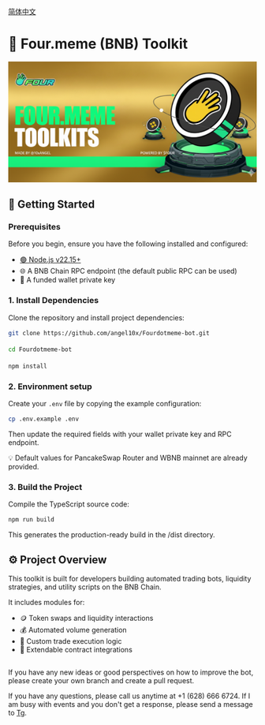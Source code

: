 [简体中文](./Readme.cn.md)

# 🧰 Four.meme (BNB) Toolkit

![](./banner.png)

## 🚀 Getting Started

### Prerequisites
Before you begin, ensure you have the following installed and configured:
- [🟢 Node.js v22.15+](https://nodejs.org/en/download)
- 🌐 A BNB Chain RPC endpoint (the default public RPC can be used)
- 🔑 A funded wallet private key

### 1. Install Dependencies
Clone the repository and install project dependencies:
```bash
git clone https://github.com/angel10x/Fourdotmeme-bot.git

cd Fourdotmeme-bot

npm install
```

### 2. Environment setup
Create your `.env` file by copying the example configuration:
```bash
cp .env.example .env
```
Then update the required fields with your wallet private key and RPC endpoint.

  💡 Default values for PancakeSwap Router and WBNB mainnet are already provided.

### 3. Build the Project
Compile the TypeScript source code:
```bash
npm run build
```
This generates the production-ready build in the /dist directory.

## ⚙️ Project Overview
This toolkit is built for developers building automated trading bots, liquidity strategies, and utility scripts on the BNB Chain.

It includes modules for:
- 🪙 Token swaps and liquidity interactions
- 💰 Automated volume generation
- 🔄 Custom trade execution logic
- 🧩 Extendable contract integrations

##
If you have any new ideas or good perspectives on how to improve the bot, please create your own branch and create a pull request.

If you have any questions, please call us anytime at +1 (628) 666 6724. If I am busy with events and you don't get a response, please send a message to [Tg](https://t.me/angel001000010100).